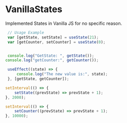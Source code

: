 # VanillaStates
Implemented States in Vanilla JS for no specific reason.

```Javascript
 // Usage Example
 var [getState, setState] = useState(21);
 var [getCounter, setCounter] = useState(0);


 console.log("GetState: ", getState());
console.log("getCounter:", getCounter());

 useEffect((state) => {
     console.log("The new value is:", state);
 }, [getState, getCounter]);

setInterval(() => {
    setState((prevState) => prevState + 1);
}, 2000);

setInterval(() => {
    setCounter((prevState) => prevState + 1);
}, 10000);
```
